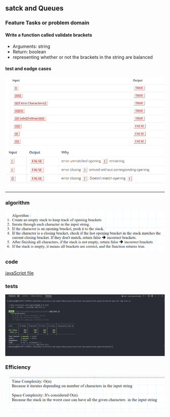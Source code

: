 ## satck and Queues

### Feature Tasks or problem domain

#### Write a function called validate brackets

- Arguments: string
- Return: boolean
- representing whether or not the brackets in the string are balanced

#### test and eadge cases

![test cases](./testcases.png) <br>
![eadge cases](./eadge.png)

<hr>

### algorithm

![alg](./alg.png)

### code

[javaScript file](./index.js)

### tests

![tests](./tests.png)

### Efficiency

![eff](./eff.png)
